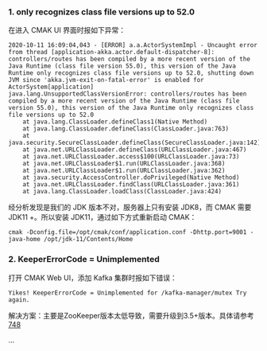 ### 1. only recognizes class file versions up to 52.0

在进入 CMAK UI 界面时报如下异常：
```
2020-10-11 16:09:04,043 - [ERROR] a.a.ActorSystemImpl - Uncaught error from thread [application-akka.actor.default-dispatcher-8]: controllers/routes has been compiled by a more recent version of the Java Runtime (class file version 55.0), this version of the Java Runtime only recognizes class file versions up to 52.0, shutting down JVM since 'akka.jvm-exit-on-fatal-error' is enabled for ActorSystem[application]
java.lang.UnsupportedClassVersionError: controllers/routes has been compiled by a more recent version of the Java Runtime (class file version 55.0), this version of the Java Runtime only recognizes class file versions up to 52.0
	at java.lang.ClassLoader.defineClass1(Native Method)
	at java.lang.ClassLoader.defineClass(ClassLoader.java:763)
	at java.security.SecureClassLoader.defineClass(SecureClassLoader.java:142)
	at java.net.URLClassLoader.defineClass(URLClassLoader.java:467)
	at java.net.URLClassLoader.access$100(URLClassLoader.java:73)
	at java.net.URLClassLoader$1.run(URLClassLoader.java:368)
	at java.net.URLClassLoader$1.run(URLClassLoader.java:362)
	at java.security.AccessController.doPrivileged(Native Method)
	at java.net.URLClassLoader.findClass(URLClassLoader.java:361)
	at java.lang.ClassLoader.loadClass(ClassLoader.java:424)
```
经分析发现是我们的 JDK 版本不对，服务器上只有安装 JDK8，而 CMAK 需要 JDK11 +。所以安装 JDK11，通过如下方式重新启动 CMAK：
```
cmak -Dconfig.file=/opt/cmak/conf/application.conf -Dhttp.port=9001 -java-home /opt/jdk-11/Contents/Home
```
### 2. KeeperErrorCode = Unimplemented

打开 CMAK Web UI，添加 Kafka 集群时报如下错误：
```
Yikes! KeeperErrorCode = Unimplemented for /kafka-manager/mutex Try again.
```
解决方案：主要是ZooKeeper版本太低导致，需要升级到3.5+版本。具体请参考[748](https://github.com/yahoo/CMAK/issues/748)









...
